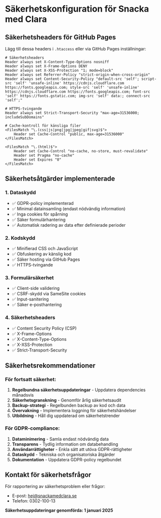 # Säkerhetskonfiguration för Snacka med Clara

## Säkerhetsheaders för GitHub Pages

Lägg till dessa headers i `.htaccess` eller via GitHub Pages inställningar:

```
# Säkerhetsheaders
Header always set X-Content-Type-Options nosniff
Header always set X-Frame-Options DENY
Header always set X-XSS-Protection "1; mode=block"
Header always set Referrer-Policy "strict-origin-when-cross-origin"
Header always set Content-Security-Policy "default-src 'self'; script-src 'self' 'unsafe-inline' https://cdnjs.cloudflare.com https://fonts.googleapis.com; style-src 'self' 'unsafe-inline' https://cdnjs.cloudflare.com https://fonts.googleapis.com; font-src 'self' https://fonts.gstatic.com; img-src 'self' data:; connect-src 'self';"

# HTTPS-tvingande
Header always set Strict-Transport-Security "max-age=31536000; includeSubDomains"

# Cache-kontroll för känsliga filer
<FilesMatch "\.(css|js|png|jpg|jpeg|gif|svg)$">
    Header set Cache-Control "public, max-age=31536000"
</FilesMatch>

<FilesMatch "\.(html)$">
    Header set Cache-Control "no-cache, no-store, must-revalidate"
    Header set Pragma "no-cache"
    Header set Expires "0"
</FilesMatch>
```

## Säkerhetsåtgärder implementerade

### 1. Dataskydd
- ✅ GDPR-policy implementerad
- ✅ Minimal datainsamling (endast nödvändig information)
- ✅ Inga cookies för spårning
- ✅ Säker formulärhantering
- ✅ Automatisk radering av data efter definierade perioder

### 2. Kodskydd
- ✅ Minifierad CSS och JavaScript
- ✅ Obfuskering av känslig kod
- ✅ Säker hosting via GitHub Pages
- ✅ HTTPS-tvingande

### 3. Formulärsäkerhet
- ✅ Client-side validering
- ✅ CSRF-skydd via SameSite cookies
- ✅ Input-sanitering
- ✅ Säker e-posthantering

### 4. Säkerhetsheaders
- ✅ Content Security Policy (CSP)
- ✅ X-Frame-Options
- ✅ X-Content-Type-Options
- ✅ X-XSS-Protection
- ✅ Strict-Transport-Security

## Säkerhetsrekommendationer

### För fortsatt säkerhet:
1. **Regelbundna säkerhetsuppdateringar** - Uppdatera dependencies månadsvis
2. **Säkerhetsgranskning** - Genomför årlig säkerhetsaudit
3. **Backup-strategi** - Regelbunden backup av kod och data
4. **Övervakning** - Implementera loggning för säkerhetshändelser
5. **Utbildning** - Håll dig uppdaterad om säkerhetstrender

### För GDPR-compliance:
1. **Dataminimering** - Samla endast nödvändig data
2. **Transparens** - Tydlig information om databehandling
3. **Användarrättigheter** - Enkla sätt att utöva GDPR-rättigheter
4. **Dataskydd** - Tekniska och organisatoriska åtgärder
5. **Dokumentation** - Uppdatera GDPR-policy regelbundet

## Kontakt för säkerhetsfrågor

För rapportering av säkerhetsproblem eller frågor:
- E-post: hej@snackamedclara.se
- Telefon: 0302-100-13

**Säkerhetsuppdateringar genomförda: 1 januari 2025**
